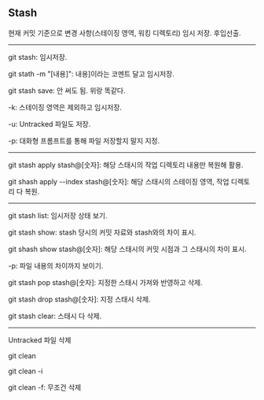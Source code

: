 ## Stash

현재 커밋 기준으로 변경 사항(스테이징 영역, 워킹 디렉토리) 임시 저장.
후입선출.
<hr/>

git stash: 임시저장.

git stath -m "[내용]": 내용]이라는 코멘트 달고 임시저장.

git stash save: 안 써도 됨. 위랑 똑같다.

-k: 스테이징 영역은 제외하고 임시저장.

-u: Untracked 파일도 저장.

-p: 대화형 프롬프트를 통해 파일 저장할지 말지 지정.

<hr/>

git stash apply stash@[숫자]: 해당 스태시의 작업 디렉토리 내용만 복원해 활용.

git shash apply --index stash@[숫자]: 해당 스태시의 스테이징 영역, 작업 디렉토리 다 복원.

<hr/>

git stash list: 임시저장 상태 보기.

git stash show: stash 당시의 커밋 자료와 stash와의 차이 표시.

git shash show stash@[숫자]: 해당 스태시의 커밋 시점과 그 스태시의 차이 표시.

-p: 파일 내용의 차이까지 보이기.

git stash pop stash@[숫자]: 지정한 스태시 가져와 반영하고 삭제.

git stash drop stash@[숫자]: 지정 스태시 삭제.

git stash clear: 스태시 다 삭제.

<hr/>

Untracked 파일 삭제

git clean

git clean -i

git clean -f: 무조건 삭제
